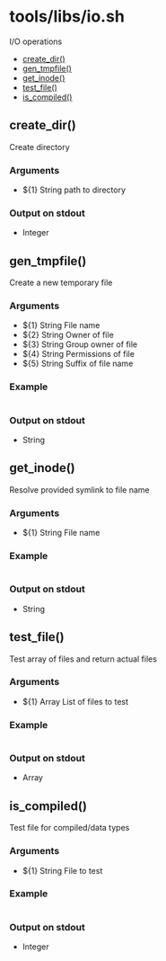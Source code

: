 # tools/libs/io.sh

I/O operations

* [create_dir()](#create_dir)
* [gen_tmpfile()](#gen_tmpfile)
* [get_inode()](#get_inode)
* [test_file()](#test_file)
* [is_compiled()](#is_compiled)


## create_dir()

Create directory

### Arguments

* ${1} String path to directory

### Output on stdout

* Integer

## gen_tmpfile()

Create a new temporary file

### Arguments

* ${1} String File name
* ${2} String Owner of file
* ${3} String Group owner of file
* ${4} String Permissions of file
* ${5} String Suffix of file name

### Example

```bash
```

### Output on stdout

* String

## get_inode()

Resolve provided symlink to file name

### Arguments

* ${1} String File name

### Example

```bash
```

### Output on stdout

* String

## test_file()

Test array of files and return actual files

### Arguments

* ${1} Array List of files to test

### Example

```bash
```

### Output on stdout

* Array

## is_compiled()

Test file for compiled/data types

### Arguments

* ${1} String File to test

### Example

```bash
```

### Output on stdout

* Integer

